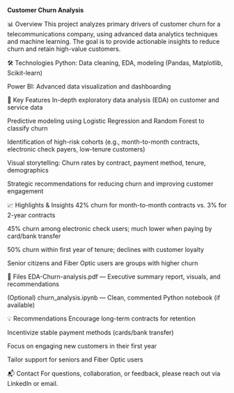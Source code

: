 **Customer Churn Analysis**


📊 Overview
This project analyzes primary drivers of customer churn for a telecommunications company, using advanced data analytics techniques and machine learning. The goal is to provide actionable insights to reduce churn and retain high-value customers.

🛠️ Technologies
Python: Data cleaning, EDA, modeling (Pandas, Matplotlib, Scikit-learn)

Power BI: Advanced data visualization and dashboarding

🚀 Key Features
In-depth exploratory data analysis (EDA) on customer and service data

Predictive modeling using Logistic Regression and Random Forest to classify churn

Identification of high-risk cohorts (e.g., month-to-month contracts, electronic check payers, low-tenure customers)

Visual storytelling: Churn rates by contract, payment method, tenure, demographics

Strategic recommendations for reducing churn and improving customer engagement

📈 Highlights & Insights
42% churn for month-to-month contracts vs. 3% for 2-year contracts

45% churn among electronic check users; much lower when paying by card/bank transfer

50% churn within first year of tenure; declines with customer loyalty

Senior citizens and Fiber Optic users are groups with higher churn

🔗 Files
EDA-Churn-analysis.pdf — Executive summary report, visuals, and recommendations

(Optional) churn_analysis.ipynb — Clean, commented Python notebook (if available)

💡 Recommendations
Encourage long-term contracts for retention

Incentivize stable payment methods (cards/bank transfer)

Focus on engaging new customers in their first year

Tailor support for seniors and Fiber Optic users

📬 Contact
For questions, collaboration, or feedback, please reach out via LinkedIn or email.
